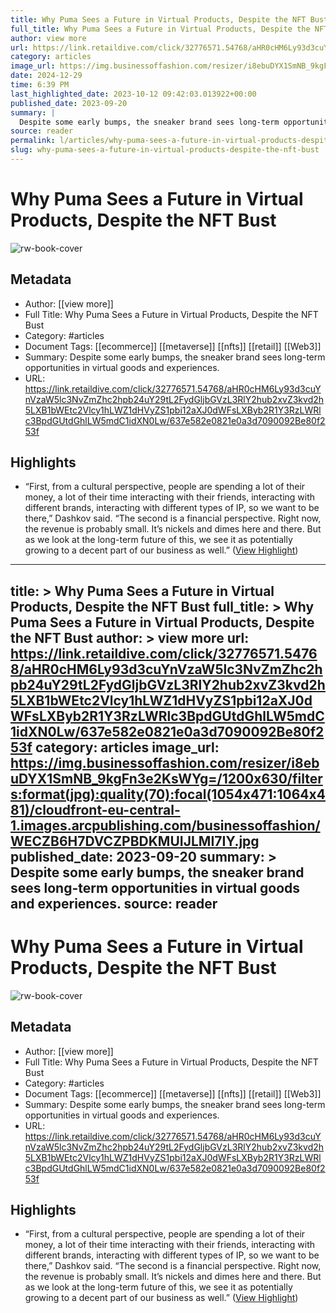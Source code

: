 ```yaml
---
title: Why Puma Sees a Future in Virtual Products, Despite the NFT Bust
full_title: Why Puma Sees a Future in Virtual Products, Despite the NFT Bust
author: view more
url: https://link.retaildive.com/click/32776571.54768/aHR0cHM6Ly93d3cuYnVzaW5lc3NvZmZhc2hpb24uY29tL2FydGljbGVzL3RlY2hub2xvZ3kvd2h5LXB1bWEtc2Vlcy1hLWZ1dHVyZS1pbi12aXJ0dWFsLXByb2R1Y3RzLWRlc3BpdGUtdGhlLW5mdC1idXN0Lw/637e582e0821e0a3d7090092Be80f253f
category: articles
image_url: https://img.businessoffashion.com/resizer/i8ebuDYX1SmNB_9kgFn3e2KsWYg=/1200x630/filters:format(jpg):quality(70):focal(1054x471:1064x481)/cloudfront-eu-central-1.images.arcpublishing.com/businessoffashion/WECZB6H7DVCZPBDKMUIJLMI7IY.jpg
date: 2024-12-29
time: 6:39 PM
last_highlighted_date: 2023-10-12 09:42:03.013922+00:00
published_date: 2023-09-20
summary: |
  Despite some early bumps, the sneaker brand sees long-term opportunities in virtual goods and experiences.
source: reader
permalink: l/articles/why-puma-sees-a-future-in-virtual-products-despite-the-nft-bust
slug: why-puma-sees-a-future-in-virtual-products-despite-the-nft-bust
---
```

# Why Puma Sees a Future in Virtual Products, Despite the NFT Bust

![rw-book-cover](https://img.businessoffashion.com/resizer/i8ebuDYX1SmNB_9kgFn3e2KsWYg=/1200x630/filters:format(jpg):quality(70):focal(1054x471:1064x481)/cloudfront-eu-central-1.images.arcpublishing.com/businessoffashion/WECZB6H7DVCZPBDKMUIJLMI7IY.jpg)

## Metadata
- Author: [[view more]]
- Full Title: Why Puma Sees a Future in Virtual Products, Despite the NFT Bust
- Category: #articles
- Document Tags: [[ecommerce]] [[metaverse]] [[nfts]] [[retail]] [[Web3]] 
- Summary: Despite some early bumps, the sneaker brand sees long-term opportunities in virtual goods and experiences.
- URL: https://link.retaildive.com/click/32776571.54768/aHR0cHM6Ly93d3cuYnVzaW5lc3NvZmZhc2hpb24uY29tL2FydGljbGVzL3RlY2hub2xvZ3kvd2h5LXB1bWEtc2Vlcy1hLWZ1dHVyZS1pbi12aXJ0dWFsLXByb2R1Y3RzLWRlc3BpdGUtdGhlLW5mdC1idXN0Lw/637e582e0821e0a3d7090092Be80f253f

## Highlights
- “First, from a cultural perspective, people are spending a lot of their money, a lot of their time interacting with their friends, interacting with different brands, interacting with different types of IP, so we want to be there,” Dashkov said. “The second is a financial perspective. Right now, the revenue is probably small. It’s nickels and dimes here and there. But as we look at the long-term future of this, we see it as potentially growing to a decent part of our business as well.” ([View Highlight](https://read.readwise.io/read/01hchm7e3k6925s0df9b2zr6rc))


---
title: >
  Why Puma Sees a Future in Virtual Products, Despite the NFT Bust
full_title: >
  Why Puma Sees a Future in Virtual Products, Despite the NFT Bust
author: >
  view more
url: https://link.retaildive.com/click/32776571.54768/aHR0cHM6Ly93d3cuYnVzaW5lc3NvZmZhc2hpb24uY29tL2FydGljbGVzL3RlY2hub2xvZ3kvd2h5LXB1bWEtc2Vlcy1hLWZ1dHVyZS1pbi12aXJ0dWFsLXByb2R1Y3RzLWRlc3BpdGUtdGhlLW5mdC1idXN0Lw/637e582e0821e0a3d7090092Be80f253f
category: articles
image_url: https://img.businessoffashion.com/resizer/i8ebuDYX1SmNB_9kgFn3e2KsWYg=/1200x630/filters:format(jpg):quality(70):focal(1054x471:1064x481)/cloudfront-eu-central-1.images.arcpublishing.com/businessoffashion/WECZB6H7DVCZPBDKMUIJLMI7IY.jpg
published_date: 2023-09-20
summary: >
  Despite some early bumps, the sneaker brand sees long-term opportunities in virtual goods and experiences.
source: reader
---
# Why Puma Sees a Future in Virtual Products, Despite the NFT Bust

![rw-book-cover](https://img.businessoffashion.com/resizer/i8ebuDYX1SmNB_9kgFn3e2KsWYg=/1200x630/filters:format(jpg):quality(70):focal(1054x471:1064x481)/cloudfront-eu-central-1.images.arcpublishing.com/businessoffashion/WECZB6H7DVCZPBDKMUIJLMI7IY.jpg)

## Metadata
- Author: [[view more]]
- Full Title: Why Puma Sees a Future in Virtual Products, Despite the NFT Bust
- Category: #articles
- Document Tags: [[ecommerce]] [[metaverse]] [[nfts]] [[retail]] [[Web3]] 
- Summary: Despite some early bumps, the sneaker brand sees long-term opportunities in virtual goods and experiences.
- URL: https://link.retaildive.com/click/32776571.54768/aHR0cHM6Ly93d3cuYnVzaW5lc3NvZmZhc2hpb24uY29tL2FydGljbGVzL3RlY2hub2xvZ3kvd2h5LXB1bWEtc2Vlcy1hLWZ1dHVyZS1pbi12aXJ0dWFsLXByb2R1Y3RzLWRlc3BpdGUtdGhlLW5mdC1idXN0Lw/637e582e0821e0a3d7090092Be80f253f

## Highlights
- “First, from a cultural perspective, people are spending a lot of their money, a lot of their time interacting with their friends, interacting with different brands, interacting with different types of IP, so we want to be there,” Dashkov said. “The second is a financial perspective. Right now, the revenue is probably small. It’s nickels and dimes here and there. But as we look at the long-term future of this, we see it as potentially growing to a decent part of our business as well.” ([View Highlight](https://read.readwise.io/read/01hchm7e3k6925s0df9b2zr6rc))


